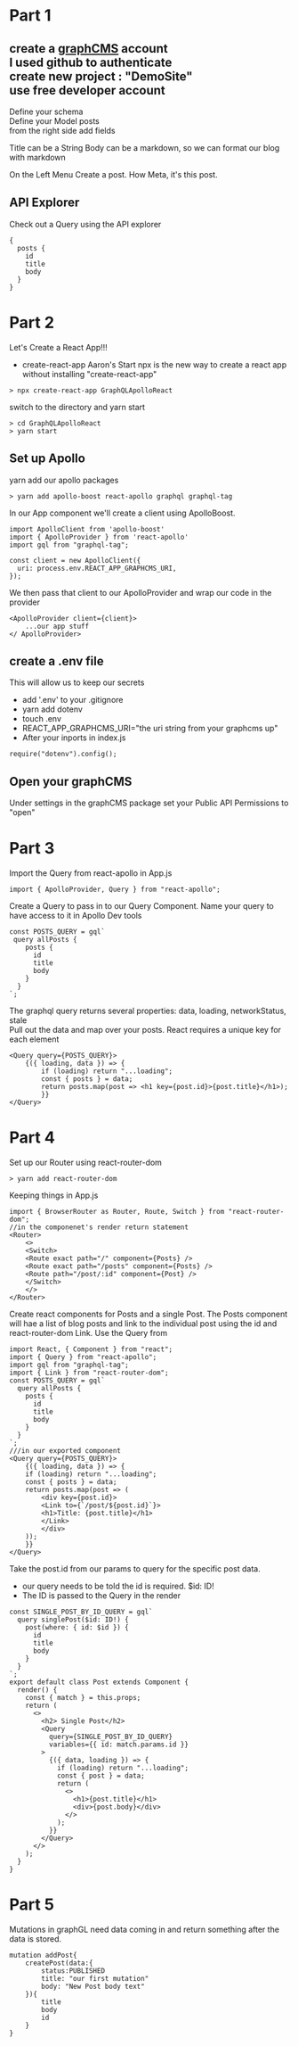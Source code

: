 # Part 1

create a [graphCMS](https://graphcms.com) account  
I used github to authenticate  
create new project : "DemoSite"  
use free developer account
--  
Define your schema  
Define your Model posts  
from the right side add fields

Title can be a String
Body can be a markdown, so we can format our blog with markdown

On the Left Menu Create a post. How Meta, it's this post.

## API Explorer

Check out a Query using the API explorer

```
{
  posts {
    id
    title
    body
  }
}
```

# Part 2

Let's Create a React App!!!

- create-react-app Aaron's Start
  npx is the new way to create a react app without installing "create-react-app"

```
> npx create-react-app GraphQLApolloReact
```

switch to the directory and yarn start

```
> cd GraphQLApolloReact
> yarn start
```

## Set up Apollo

yarn add our apollo packages

```
> yarn add apollo-boost react-apollo graphql graphql-tag
```

In our App component we'll create a client using ApolloBoost.

```
import ApolloClient from 'apollo-boost'
import { ApolloProvider } from 'react-apollo'
import gql from "graphql-tag";

const client = new ApolloClient({
  uri: process.env.REACT_APP_GRAPHCMS_URI,
});
```

We then pass that client to our ApolloProvider and wrap our code in the provider

```
<ApolloProvider client={client}>
    ...our app stuff
</ ApolloProvider>
```

## create a .env file

This will allow us to keep our secrets

- add '.env' to your .gitignore
- yarn add dotenv
- touch .env
- REACT_APP_GRAPHCMS_URI="the uri string from your graphcms up"
- After your inports in index.js

```
require("dotenv").config();
```

## Open your graphCMS

Under settings in the graphCMS package set your Public API Permissions to "open"

# Part 3

Import the Query from react-apollo in App.js

```
import { ApolloProvider, Query } from "react-apollo";

```

Create a Query to pass in to our Query Component.
Name your query to have access to it in Apollo Dev tools

```
const POSTS_QUERY = gql`
 query allPosts {
    posts {
      id
      title
      body
    }
  }
`;
```

The graphql query returns several properties: data, loading, networkStatus, stale  
Pull out the data and map over your posts. React requires a unique key for each element

```
<Query query={POSTS_QUERY}>
    {({ loading, data }) => {
        if (loading) return "...loading";
        const { posts } = data;
        return posts.map(post => <h1 key={post.id}>{post.title}</h1>);
        }}
</Query>
```

# Part 4

Set up our Router using react-router-dom

```
> yarn add react-router-dom
```

Keeping things in App.js

```
import { BrowserRouter as Router, Route, Switch } from "react-router-dom";
//in the componenet's render return statement
<Router>
    <>
    <Switch>
    <Route exact path="/" component={Posts} />
    <Route exact path="/posts" component={Posts} />
    <Route path="/post/:id" component={Post} />
    </Switch>
    </>
</Router>
```

Create react components for Posts and a single Post. The Posts component will hae a list of blog posts and link to the individual post using the id and react-router-dom Link.
Use the Query from

```
import React, { Component } from "react";
import { Query } from "react-apollo";
import gql from "graphql-tag";
import { Link } from "react-router-dom";
const POSTS_QUERY = gql`
  query allPosts {
    posts {
      id
      title
      body
    }
  }
`;
///in our exported component
<Query query={POSTS_QUERY}>
    {({ loading, data }) => {
    if (loading) return "...loading";
    const { posts } = data;
    return posts.map(post => (
        <div key={post.id}>
        <Link to={`/post/${post.id}`}>
        <h1>Title: {post.title}</h1>
        </Link>
        </div>
    ));
    }}
</Query>
```

Take the post.id from our params to query for the specific post data.

- our query needs to be told the id is required. \$id: ID!
- The ID is passed to the Query in the render

```
const SINGLE_POST_BY_ID_QUERY = gql`
  query singlePost($id: ID!) {
    post(where: { id: $id }) {
      id
      title
      body
    }
  }
`;
export default class Post extends Component {
  render() {
    const { match } = this.props;
    return (
      <>
        <h2> Single Post</h2>
        <Query
          query={SINGLE_POST_BY_ID_QUERY}
          variables={{ id: match.params.id }}
        >
          {({ data, loading }) => {
            if (loading) return "...loading";
            const { post } = data;
            return (
              <>
                <h1>{post.title}</h1>
                <div>{post.body}</div>
              </>
            );
          }}
        </Query>
      </>
    );
  }
}
```

# Part 5

Mutations in graphGL need data coming in and return something after the data is stored.

```
mutation addPost{
    createPost(data:{
        status:PUBLISHED
        title: "our first mutation"
        body: "New Post body text"
    }){
        title
        body
        id
    }
}
```
